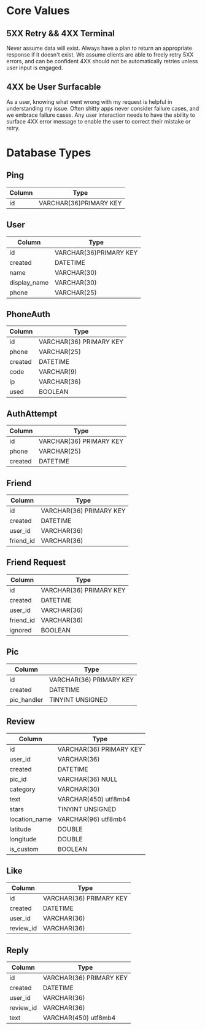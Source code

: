 # Core Values

## 5XX Retry && 4XX Terminal

Never assume data will exist. Always have a plan to return an appropriate response if it doesn't exist. We assume clients are able to freely retry 5XX errors, and can be confident 4XX should not be automatically retries unless user input is engaged.

## 4XX be User Surfacable

As a user, knowing what went wrong with my request is helpful in understanding my issue. Often shitty apps never consider failure cases, and we embrace failure cases. Any user interaction needs to have the ability to surface 4XX error message to enable the user to correct their mistake or retry.

# Database Types

## Ping

| Column | Type                   |
| ------ | ---------------------- |
| id     | VARCHAR(36)PRIMARY KEY |

## User

| Column       | Type                   |
| ------------ | ---------------------- |
| id           | VARCHAR(36)PRIMARY KEY |
| created      | DATETIME               |
| name         | VARCHAR(30)            |
| display_name | VARCHAR(30)            |
| phone        | VARCHAR(25)            |

## PhoneAuth

| Column  | Type                    |
| ------- | ----------------------- |
| id      | VARCHAR(36) PRIMARY KEY |
| phone   | VARCHAR(25)             |
| created | DATETIME                |
| code    | VARCHAR(9)              |
| ip      | VARCHAR(36)             |
| used    | BOOLEAN                 |

## AuthAttempt

| Column  | Type                    |
| ------- | ----------------------- |
| id      | VARCHAR(36) PRIMARY KEY |
| phone   | VARCHAR(25)             |
| created | DATETIME                |

## Friend

| Column    | Type                    |
| --------- | ----------------------- |
| id        | VARCHAR(36) PRIMARY KEY |
| created   | DATETIME                |
| user_id   | VARCHAR(36)             |
| friend_id | VARCHAR(36)             |

## Friend Request

| Column    | Type                    |
| --------- | ----------------------- |
| id        | VARCHAR(36) PRIMARY KEY |
| created   | DATETIME                |
| user_id   | VARCHAR(36)             |
| friend_id | VARCHAR(36)             |
| ignored   | BOOLEAN                 |

## Pic

| Column      | Type                    |
| ----------- | ----------------------- |
| id          | VARCHAR(36) PRIMARY KEY |
| created     | DATETIME                |
| pic_handler | TINYINT UNSIGNED        |

## Review

| Column        | Type                    |
| ------------- | ----------------------- |
| id            | VARCHAR(36) PRIMARY KEY |
| user_id       | VARCHAR(36)             |
| created       | DATETIME                |
| pic_id        | VARCHAR(36) NULL        |
| category      | VARCHAR(30)             |
| text          | VARCHAR(450) utf8mb4    |
| stars         | TINYINT UNSIGNED        |
| location_name | VARCHAR(96) utf8mb4     |
| latitude      | DOUBLE                  |
| longitude     | DOUBLE                  |
| is_custom     | BOOLEAN                 |

## Like

| Column    | Type                    |
| --------- | ----------------------- |
| id        | VARCHAR(36) PRIMARY KEY |
| created   | DATETIME                |
| user_id   | VARCHAR(36)             |
| review_id | VARCHAR(36)             |

## Reply

| Column    | Type                    |
| --------- | ----------------------- |
| id        | VARCHAR(36) PRIMARY KEY |
| created   | DATETIME                |
| user_id   | VARCHAR(36)             |
| review_id | VARCHAR(36)             |
| text      | VARCHAR(450) utf8mb4    |
